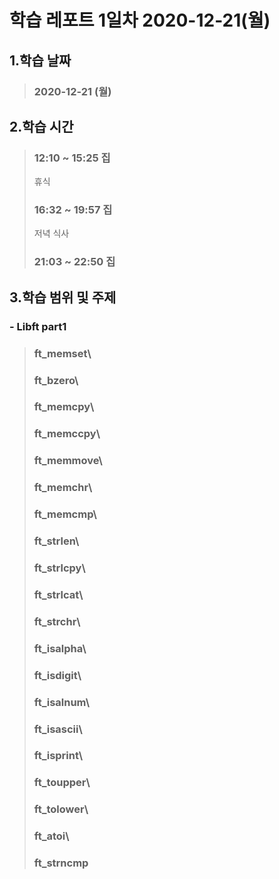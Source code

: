 # **학습 레포트 1일차 2020-12-21(월)**
## **1.학습 날짜**
> ### **2020-12-21 (월)**
## **2.학습 시간**
> ### **12:10 ~ 15:25 집**
> 휴식
> ### **16:32 ~ 19:57 집**
> 저녁 식사
> ### **21:03 ~ 22:50 집**

## **3.학습 범위 및 주제**
### - Libft part1 
> ### ft_memset\
> ### ft_bzero\
> ### ft_memcpy\
> ### ft_memccpy\
> ### ft_memmove\
> ### ft_memchr\
> ### ft_memcmp\
> ### ft_strlen\
> ### ft_strlcpy\
> ### ft_strlcat\
> ### ft_strchr\
> ### ft_isalpha\
> ### ft_isdigit\
> ### ft_isalnum\
> ### ft_isascii\
> ### ft_isprint\
> ### ft_toupper\
> ### ft_tolower\
> ### ft_atoi\
> ### ft_strncmp